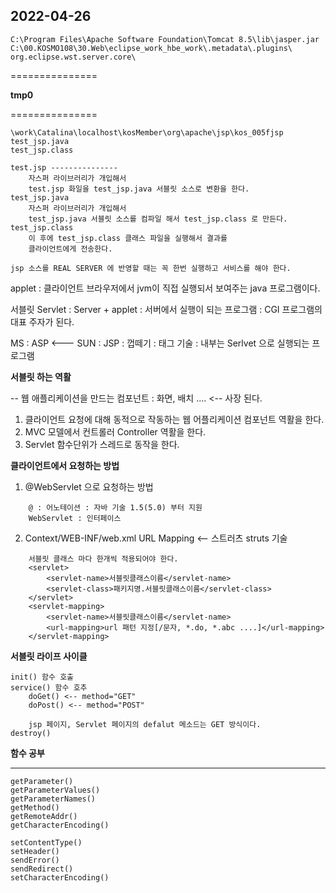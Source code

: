 2022-04-26
-----------------------

```
C:\Program Files\Apache Software Foundation\Tomcat 8.5\lib\jasper.jar
C:\00.KOSMO108\30.Web\eclipse_work_hbe_work\.metadata\.plugins\
org.eclipse.wst.server.core\
```

===============

**tmp0**

===============

```
\work\Catalina\localhost\kosMember\org\apache\jsp\kos_005fjsp
test_jsp.java
test_jsp.class

test.jsp --------------- 
	자스퍼 라이브러리가 개입해서 
	test.jsp 화일을 test_jsp.java 서블릿 소스로 변환을 한다. 
test_jsp.java
	자스퍼 라이브러리가 개입해서 
	test_jsp.java 서블릿 소스를 컴파일 해서 test_jsp.class 로 만든다.
test_jsp.class
	이 후에 test_jsp.class 클래스 파일을 실행해서 결과를 
	클라이언트에게 전송한다. 

jsp 소스를 REAL SERVER 에 반영할 때는 꼭 한번 실행하고 서비스를 해야 한다. 
```

applet : 클라이언트 브라우저에서 jvm이 직접 실행되서 보여주는 java 프로그램이다. 

서블릿 Servlet : Server + applet : 서버에서 실행이 되는 프로그램 : CGI 프로그램의 대표 주자가 된다. 

MS : ASP <--- SUN : JSP  : 껍떼기 : 태그 기술 : 내부는 Serlvet 으로 실행되는 프로그램 


**서블릿 하는 역활**

-- 웹 애플리케이션을 만드는 컴포넌트 : 화면, 배치 .... <-- 사장 된다.

1. 클라이언트 요청에 대해 동적으로 작동하는 웹 어플리케이션 컴포넌트 역활을 한다. 
2. MVC 모델에서 컨트롤러 Controller 역활을 한다. 
3. Servlet 함수단위가 스레드로 동작을 한다. 

**클라이언트에서 요청하는 방법** 

1. @WebServlet 으로 요청하는 방법
```
	@ : 어노테이션 : 자바 기술 1.5(5.0) 부터 지원
	WebServlet : 인터페이스 
```
2. Context/WEB-INF/web.xml URL Mapping  <-- 스트러츠 struts 기술 
```
	서블릿 클래스 마다 한개씩 적용되어야 한다. 
	<servlet>
		<servlet-name>서블릿클래스이름</servlet-name>
		<servlet-class>패키지명.서블릿클래스이름</servlet-class>
	</servlet>
	<servlet-mapping>
		<servlet-name>서블릿클래스이름</servlet-name>
		<url-mapping>url 패턴 지정[/문자, *.do, *.abc ....]</url-mapping>
	</servlet-mapping>
```

**서블릿 라이프 사이클**

```
init() 함수 호출 
service() 함수 호추 
	doGet() <-- method="GET"
	doPost() <-- method="POST"

	jsp 페이지, Servlet 페이지의 defalut 메소드는 GET 방식이다.
destroy()
```

**함수 공부**

--------------------------

```
getParameter()
getParameterValues()
getParameterNames()
getMethod()
getRemoteAddr()
getCharacterEncoding()

setContentType()
setHeader()
sendError()
sendRedirect()
setCharacterEncoding()
```
